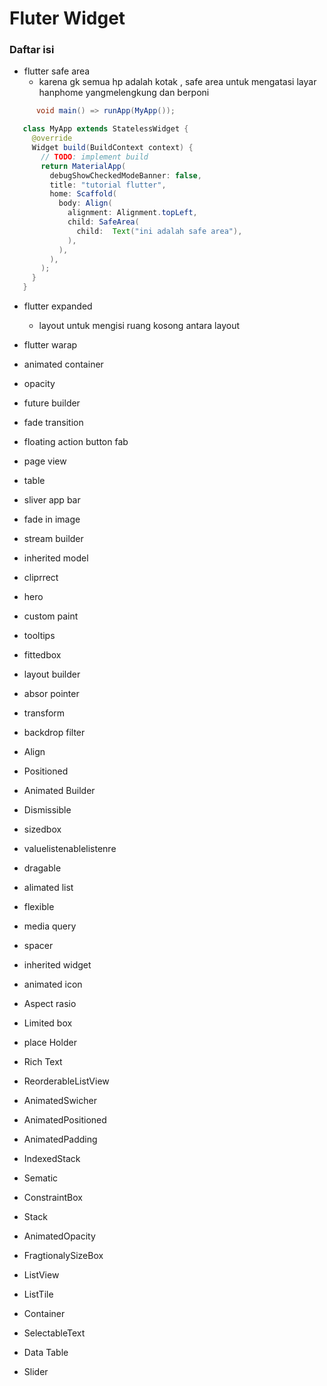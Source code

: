 # Fluter Widget


### Daftar isi

- flutter safe area
  - karena gk semua hp adalah kotak , safe area untuk mengatasi layar hanphome yangmelengkung dan berponi
  
 ```java
       void main() => runApp(MyApp());

    class MyApp extends StatelessWidget {
      @override
      Widget build(BuildContext context) {
        // TODO: implement build
        return MaterialApp(
          debugShowCheckedModeBanner: false,
          title: "tutorial flutter",
          home: Scaffold(
            body: Align(
              alignment: Alignment.topLeft,
              child: SafeArea(
                child:  Text("ini adalah safe area"),
              ),
            ),
          ),
        );
      }
    }
```

- flutter expanded
  - layout untuk mengisi ruang kosong antara layout

  
- flutter warap
- animated container
- opacity
- future builder
- fade transition
- floating action button fab
- page view
- table
- sliver app bar
- fade in image
- stream builder
- inherited model
- cliprrect
- hero
- custom paint
- tooltips
- fittedbox
- layout builder
- absor pointer
- transform
- backdrop filter
- Align
- Positioned
- Animated Builder
- Dismissible
- sizedbox
- valuelistenablelistenre
- dragable
- alimated list 
- flexible
- media query
- spacer
- inherited widget
- animated icon
- Aspect rasio
- Limited box
- place Holder
- Rich Text
- ReorderableListView
- AnimatedSwicher
- AnimatedPositioned
- AnimatedPadding
- IndexedStack
- Sematic
- ConstraintBox
- Stack
- AnimatedOpacity
- FragtionalySizeBox
- ListView
- ListTile
- Container
- SelectableText
- Data Table
- Slider
